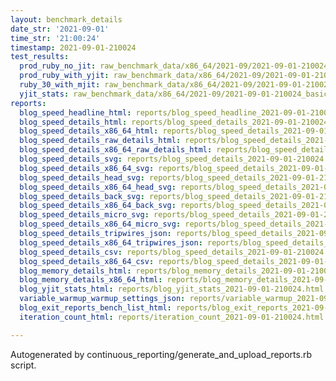 ```yaml
---
layout: benchmark_details
date_str: '2021-09-01'
time_str: '21:00:24'
timestamp: 2021-09-01-210024
test_results:
  prod_ruby_no_jit: raw_benchmark_data/x86_64/2021-09/2021-09-01-210024_basic_benchmark_prod_ruby_no_jit.json
  prod_ruby_with_yjit: raw_benchmark_data/x86_64/2021-09/2021-09-01-210024_basic_benchmark_prod_ruby_with_yjit.json
  ruby_30_with_mjit: raw_benchmark_data/x86_64/2021-09/2021-09-01-210024_basic_benchmark_ruby_30_with_mjit.json
  yjit_stats: raw_benchmark_data/x86_64/2021-09/2021-09-01-210024_basic_benchmark_yjit_stats.json
reports:
  blog_speed_headline_html: reports/blog_speed_headline_2021-09-01-210024.html
  blog_speed_details_html: reports/blog_speed_details_2021-09-01-210024.html
  blog_speed_details_x86_64_html: reports/blog_speed_details_2021-09-01-210024.x86_64.html
  blog_speed_details_raw_details_html: reports/blog_speed_details_2021-09-01-210024.raw_details.html
  blog_speed_details_x86_64_raw_details_html: reports/blog_speed_details_2021-09-01-210024.x86_64.raw_details.html
  blog_speed_details_svg: reports/blog_speed_details_2021-09-01-210024.svg
  blog_speed_details_x86_64_svg: reports/blog_speed_details_2021-09-01-210024.x86_64.svg
  blog_speed_details_head_svg: reports/blog_speed_details_2021-09-01-210024.head.svg
  blog_speed_details_x86_64_head_svg: reports/blog_speed_details_2021-09-01-210024.x86_64.head.svg
  blog_speed_details_back_svg: reports/blog_speed_details_2021-09-01-210024.back.svg
  blog_speed_details_x86_64_back_svg: reports/blog_speed_details_2021-09-01-210024.x86_64.back.svg
  blog_speed_details_micro_svg: reports/blog_speed_details_2021-09-01-210024.micro.svg
  blog_speed_details_x86_64_micro_svg: reports/blog_speed_details_2021-09-01-210024.x86_64.micro.svg
  blog_speed_details_tripwires_json: reports/blog_speed_details_2021-09-01-210024.tripwires.json
  blog_speed_details_x86_64_tripwires_json: reports/blog_speed_details_2021-09-01-210024.x86_64.tripwires.json
  blog_speed_details_csv: reports/blog_speed_details_2021-09-01-210024.csv
  blog_speed_details_x86_64_csv: reports/blog_speed_details_2021-09-01-210024.x86_64.csv
  blog_memory_details_html: reports/blog_memory_details_2021-09-01-210024.html
  blog_memory_details_x86_64_html: reports/blog_memory_details_2021-09-01-210024.x86_64.html
  blog_yjit_stats_html: reports/blog_yjit_stats_2021-09-01-210024.html
  variable_warmup_warmup_settings_json: reports/variable_warmup_2021-09-01-210024.warmup_settings.json
  blog_exit_reports_bench_list_html: reports/blog_exit_reports_2021-09-01-210024.bench_list.html
  iteration_count_html: reports/iteration_count_2021-09-01-210024.html

---
```

Autogenerated by continuous_reporting/generate_and_upload_reports.rb script.
